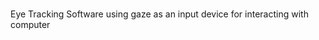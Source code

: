 # <!DOCTYPE html>
<html
<body>
  Eye Tracking Software using gaze as an input device for interacting with computer
</body>
</html>

